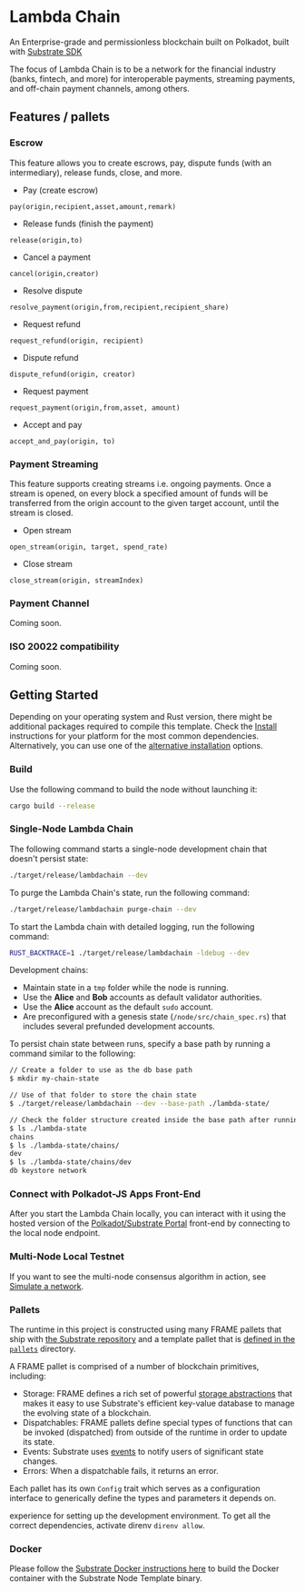 # Lambda Chain

An Enterprise-grade and permissionless blockchain built on Polkadot, built with [Substrate SDK](https://github.com/substrate-developer-hub/substrate-node-template)

The focus of Lambda Chain is to be a network for the financial industry (banks, fintech, and more) for interoperable payments, streaming payments, and off-chain payment channels, among others.

## Features / pallets

### Escrow
This feature allows you to create escrows, pay, dispute funds (with an intermediary), release funds, close, and more.
- Pay (create escrow)
```
pay(origin,recipient,asset,amount,remark)
```

- Release funds (finish the payment)
```
release(origin,to)
```

- Cancel a payment
```
cancel(origin,creator)
```

- Resolve dispute
```
resolve_payment(origin,from,recipient,recipient_share)
```

- Request refund
```
request_refund(origin, recipient)
```

- Dispute refund
```
dispute_refund(origin, creator)
```

- Request payment
```
request_payment(origin,from,asset, amount)
```

- Accept and pay
```
accept_and_pay(origin, to)
```


### Payment Streaming
This feature supports creating streams i.e. ongoing payments. Once a stream is opened, on every block a specified amount of funds will be transferred from the origin account to the given target account, until the stream is closed.

- Open stream
```
open_stream(origin, target, spend_rate)
```

- Close stream
```
close_stream(origin, streamIndex)
```

### Payment Channel
Coming soon.

### ISO 20022 compatibility
Coming soon.


## Getting Started

Depending on your operating system and Rust version, there might be additional packages required to compile this template.
Check the [Install](https://docs.substrate.io/install/) instructions for your platform for the most common dependencies.
Alternatively, you can use one of the [alternative installation](#alternatives-installations) options.

### Build

Use the following command to build the node without launching it:

```sh
cargo build --release
```


### Single-Node Lambda Chain

The following command starts a single-node development chain that doesn't persist state:

```sh
./target/release/lambdachain --dev
```

To purge the Lambda Chain's state, run the following command:

```sh
./target/release/lambdachain purge-chain --dev
```

To start the Lambda chain with detailed logging, run the following command:

```sh
RUST_BACKTRACE=1 ./target/release/lambdachain -ldebug --dev
```

Development chains:

- Maintain state in a `tmp` folder while the node is running.
- Use the **Alice** and **Bob** accounts as default validator authorities.
- Use the **Alice** account as the default `sudo` account.
- Are preconfigured with a genesis state (`/node/src/chain_spec.rs`) that includes several prefunded development accounts.


To persist chain state between runs, specify a base path by running a command similar to the following:

```sh
// Create a folder to use as the db base path
$ mkdir my-chain-state

// Use of that folder to store the chain state
$ ./target/release/lambdachain --dev --base-path ./lambda-state/

// Check the folder structure created inside the base path after running the chain
$ ls ./lambda-state
chains
$ ls ./lambda-state/chains/
dev
$ ls ./lambda-state/chains/dev
db keystore network
```

### Connect with Polkadot-JS Apps Front-End

After you start the Lambda Chain locally, you can interact with it using the hosted version of the [Polkadot/Substrate Portal](https://polkadot.js.org/apps/#/explorer?rpc=ws://localhost:9944) front-end by connecting to the local node endpoint.

### Multi-Node Local Testnet

If you want to see the multi-node consensus algorithm in action, see [Simulate a network](https://docs.substrate.io/tutorials/build-a-blockchain/simulate-network/).


### Pallets

The runtime in this project is constructed using many FRAME pallets that ship with [the Substrate repository](https://github.com/paritytech/substrate/tree/master/frame) and a template pallet that is [defined in the `pallets`](./pallets/template/src/lib.rs) directory.

A FRAME pallet is comprised of a number of blockchain primitives, including:

- Storage: FRAME defines a rich set of powerful [storage abstractions](https://docs.substrate.io/build/runtime-storage/) that makes it easy to use Substrate's efficient key-value database to manage the evolving state of a blockchain.
- Dispatchables: FRAME pallets define special types of functions that can be invoked (dispatched) from outside of the runtime in order to update its state.
- Events: Substrate uses [events](https://docs.substrate.io/build/events-and-errors/) to notify users of significant state changes.
- Errors: When a dispatchable fails, it returns an error.

Each pallet has its own `Config` trait which serves as a configuration interface to generically define the types and parameters it depends on.

experience for setting up the development environment.
To get all the correct dependencies, activate direnv `direnv allow`.

### Docker

Please follow the [Substrate Docker instructions here](https://github.com/paritytech/substrate/blob/master/docker/README.md) to build the Docker container with the Substrate Node Template binary.
